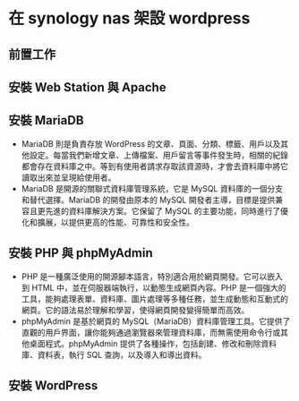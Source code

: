# 在 synology nas 架設 wordpress

## 前置工作

## 安裝 Web Station 與 Apache

## 安裝 MariaDB

- MariaDB 則是負責存放 WordPress 的文章、頁面、分類、標籤、用戶以及其他設定。每當我們新增文章、上傳檔案、用戶留言等事件發生時，相關的紀錄都會存在資料庫之中。等到有使用者請求存取該資源時，才會去資料庫中將它讀取出來並呈現給使用者。
- MariaDB 是開源的關聯式資料庫管理系統，它是 MySQL 資料庫的一個分支和替代選擇。MariaDB 的開發由原本的 MySQL 開發者主導，目標是提供兼容且更先進的資料庫解決方案。它保留了 MySQL 的主要功能，同時進行了優化和擴展，以提供更高的性能、可靠性和安全性。

## 安裝 PHP 與 phpMyAdmin

- PHP 是一種廣泛使用的開源腳本語言，特別適合用於網頁開發。它可以嵌入到 HTML 中，並在伺服器端執行，以動態生成網頁內容。PHP 是一個強大的工具，能夠處理表單、資料庫、圖片處理等多種任務，並生成動態和互動式的網頁。它的語法易於理解和學習，使得網頁開發變得簡單而高效。
- phpMyAdmin 是基於網頁的 MySQL（MariaDB）資料庫管理工具。它提供了直觀的用戶界面，讓你能夠通過瀏覽器來管理資料庫，而無需使用命令行或其他桌面程式。phpMyAdmin 提供了各種操作，包括創建、修改和刪除資料庫、資料表，執行 SQL 查詢，以及導入和導出資料。

## 安裝 WordPress
